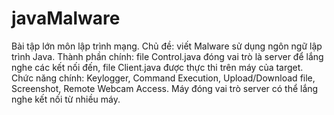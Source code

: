 # javaMalware
Bài tập lớn môn lập trình mạng. Chủ đề: viết Malware sử dụng ngôn ngữ lập trình Java.
Thành phần chính: file Control.java đóng vai trò là server để lắng nghe các kết nối đến, file Client.java được thực thi trên máy của target.
Chức năng chính: Keylogger, Command Execution, Upload/Download file, Screenshot, Remote Webcam Access.
Máy đóng vai trò server có thể lắng nghe kết nối từ nhiều máy.
